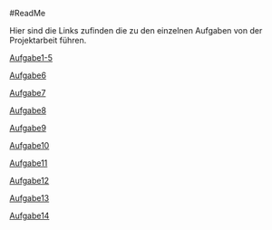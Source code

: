 #ReadMe

Hier sind die Links zufinden die zu den einzelnen Aufgaben von der Projektarbeit führen.

[Aufgabe1-5](/ReadMe/Aufgabe1-5.md)

[Aufgabe6](/ReadMe/Aufgabe6.md)

[Aufgabe7](/ReadMe/Aufgabe7.md)

[Aufgabe8](/ReadMe/Aufgabe8.md)

[Aufgabe9](/ReadMe/Aufgabe9.md)

[Aufgabe10](/ReadMe/Aufgabe10.md)

[Aufgabe11](/ReadMe/Aufgabe11.md)

[Aufgabe12](/ReadMe/Aufgabe12.md)

[Aufgabe13](/ReadMe/Aufgabe13.md)

[Aufgabe14](/ReadMe/Aufgabe14.md)
